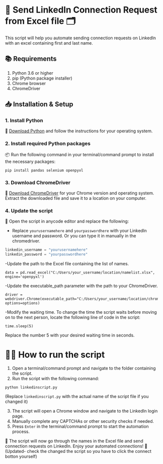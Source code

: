 # 📩 Send LinkedIn Connection Request from Excel file 🗂️

This script will help you automate sending connection requests on LinkedIn with an excel containing first and last name. 

## 📚 Requirements

1. Python 3.6 or higher
2. pip (Python package installer)
3. Chrome browser
4. ChromeDriver

## 📥 Installation & Setup

### 1. Install Python

🔗 [Download Python](https://www.python.org/downloads/) and follow the instructions for your operating system.

### 2. Install required Python packages

📦 Run the following command in your terminal/command prompt to install the necessary packages:
```
pip install pandas selenium openpyxl
```

### 3. Download ChromeDriver

🔗 [Download ChromeDriver](https://sites.google.com/a/chromium.org/chromedriver/downloads) for your Chrome version and operating system. Extract the downloaded file and save it to a location on your computer.

### 4. Update the script

📝 Open the script in anycode editor and replace the following:

- Replace `yourusernamehere` and `yourpasswordhere` with your LinkedIn username and password. Or you can type it in manually in the chromedriver.

```python
linkedin_username = "yourusernamehere"
linkedin_password = "yourpasswordhere"
```
-Update the path to the Excel file containing the list of names.
```
data = pd.read_excel("C:/Users/your_username/location/namelist.xlsx", engine='openpyxl')
```
-Update the executable_path parameter with the path to your ChromeDriver.
```
driver = webdriver.Chrome(executable_path="C:/Users/your_username/location/chromedriver.exe", options=options)
```
-Modify the waiting time.
To change the time the script waits before moving on to the next person, locate the following line of code in the script:
```
time.sleep(5)
```
Replace the number 5 with your desired waiting time in seconds.

# 🏃‍♂️ How to run the script

1. Open a terminal/command prompt and navigate to the folder containing the script.
2. Run the script with the following command:
```
python linkedinscript.py
```

(Replace `linkedinscript.py` with the actual name of the script file if you changed it)

3. The script will open a Chrome window and navigate to the LinkedIn login page.
4. Manually complete any CAPTCHAs or other security checks if needed.
5. Press `Enter` in the terminal/command prompt to start the automation process.

🎉 The script will now go through the names in the Excel file and send connection requests on LinkedIn. Enjoy your automated connections! 🤖
(Updated- check the changed the script so you have to click the connect botton yourself)


